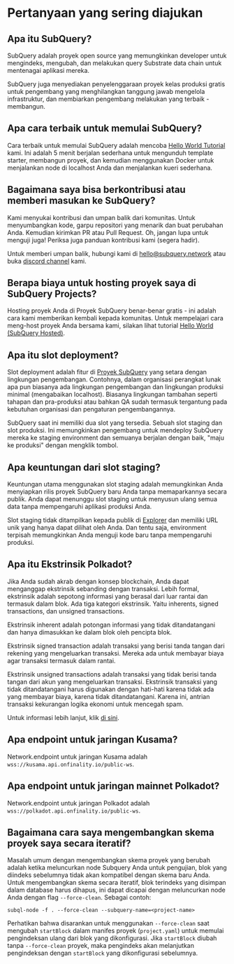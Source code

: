 # Pertanyaan yang sering diajukan

## Apa itu SubQuery?

SubQuery adalah proyek open source yang memungkinkan developer untuk mengindeks, mengubah, dan melakukan query Substrate data chain untuk mentenagai aplikasi mereka.

SubQuery juga menyediakan penyelenggaraan proyek kelas produksi gratis untuk pengembang yang menghilangkan tanggung jawab mengelola infrastruktur, dan membiarkan pengembang melakukan yang terbaik - membangun.

## Apa cara terbaik untuk memulai SubQuery?

Cara terbaik untuk memulai SubQuery adalah mencoba [Hello World Tutorial](/assets/pdf/Hello_World_Lab.pdf) kami. Ini adalah 5 menit berjalan sederhana untuk mengunduh template starter, membangun proyek, dan kemudian menggunakan Docker untuk menjalankan node di localhost Anda dan menjalankan kueri sederhana.

## Bagaimana saya bisa berkontribusi atau memberi masukan ke SubQuery?

Kami menyukai kontribusi dan umpan balik dari komunitas. Untuk menyumbangkan kode, garpu repositori yang menarik dan buat perubahan Anda. Kemudian kirimkan PR atau Pull Request. Oh, jangan lupa untuk menguji juga! Periksa juga panduan kontribusi kami (segera hadir).

Untuk memberi umpan balik, hubungi kami di hello@subquery.network atau buka [discord channel](https://discord.com/invite/78zg8aBSMG) kami.

## Berapa biaya untuk hosting proyek saya di SubQuery Projects?

Hosting proyek Anda di Proyek SubQuery benar-benar gratis - ini adalah cara kami memberikan kembali kepada komunitas. Untuk mempelajari cara meng-host proyek Anda bersama kami, silakan lihat tutorial [Hello World (SubQuery Hosted)](../run_publish/publish.md).

## Apa itu slot deployment?

Slot deployment adalah fitur di [Proyek SubQuery](https://project.subquery.network) yang setara dengan lingkungan pengembangan. Contohnya, dalam organisasi perangkat lunak apa pun biasanya ada lingkungan pengembangan dan lingkungan produksi minimal (mengabaikan localhost). Biasanya lingkungan tambahan seperti tahapan dan pra-produksi atau bahkan QA sudah termasuk tergantung pada kebutuhan organisasi dan pengaturan pengembangannya.

SubQuery saat ini memiliki dua slot yang tersedia. Sebuah slot staging dan slot produksi. Ini memungkinkan pengembang untuk mendeploy SubQuery mereka ke staging environment dan semuanya berjalan dengan baik, "maju ke produksi" dengan mengklik tombol.

## Apa keuntungan dari slot staging?

Keuntungan utama menggunakan slot staging adalah memungkinkan Anda menyiapkan rilis proyek SubQuery baru Anda tanpa memaparkannya secara publik. Anda dapat menunggu slot staging untuk menyusun ulang semua data tanpa mempengaruhi aplikasi produksi Anda.

Slot staging tidak ditampilkan kepada publik di [Explorer](https://explorer.subquery.network/) dan memiliki URL unik yang hanya dapat dilihat oleh Anda. Dan tentu saja, environment terpisah memungkinkan Anda menguji kode baru tanpa mempengaruhi produksi.

## Apa itu Ekstrinsik Polkadot?

Jika Anda sudah akrab dengan konsep blockchain, Anda dapat menganggap ekstrinsik sebanding dengan transaksi. Lebih formal, ekstrinsik adalah sepotong informasi yang berasal dari luar rantai dan termasuk dalam blok. Ada tiga kategori ekstrinsik. Yaitu inherents, signed transactions, dan unsigned transactions.

Ekstrinsik inherent adalah potongan informasi yang tidak ditandatangani dan hanya dimasukkan ke dalam blok oleh pencipta blok.

Ekstrinsik signed transaction adalah transaksi yang berisi tanda tangan dari rekening yang mengeluarkan transaksi. Mereka ada untuk membayar biaya agar transaksi termasuk dalam rantai.

Ekstrinsik unsigned transactions adalah transaksi yang tidak berisi tanda tangan dari akun yang mengeluarkan transaksi. Ekstrinsik transaksi yang tidak ditandatangani harus digunakan dengan hati-hati karena tidak ada yang membayar biaya, karena tidak ditandatangani. Karena ini, antrian transaksi kekurangan logika ekonomi untuk mencegah spam.

Untuk informasi lebih lanjut, klik [di sini](https://substrate.dev/docs/en/knowledgebase/learn-substrate/extrinsics).

## Apa endpoint untuk jaringan Kusama?

Network.endpoint untuk jaringan Kusama adalah `wss://kusama.api.onfinality.io/public-ws`.

## Apa endpoint untuk jaringan mainnet Polkadot?

Network.endpoint untuk jaringan Polkadot adalah `wss://polkadot.api.onfinality.io/public-ws`.

## Bagaimana cara saya mengembangkan skema proyek saya secara iteratif?

Masalah umum dengan mengembangkan skema proyek yang berubah adalah ketika meluncurkan node Subquery Anda untuk pengujian, blok yang diindeks sebelumnya tidak akan kompatibel dengan skema baru Anda. Untuk mengembangkan skema secara iteratif, blok terindeks yang disimpan dalam database harus dihapus, ini dapat dicapai dengan meluncurkan node Anda dengan flag `--force-clean`. Sebagai contoh:

```shell
subql-node -f . --force-clean --subquery-name=<project-name>
```

Perhatikan bahwa disarankan untuk menggunakan `--force-clean` saat mengubah `startBlock` dalam manifes proyek (`project.yaml`) untuk memulai pengindeksan ulang dari blok yang dikonfigurasi. Jika `startBlock` diubah tanpa `--force-clean` proyek, maka pengindeks akan melanjutkan pengindeksan dengan `startBlock` yang dikonfigurasi sebelumnya.
